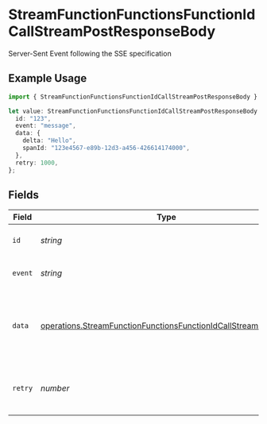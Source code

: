 # StreamFunctionFunctionsFunctionIdCallStreamPostResponseBody

Server-Sent Event following the SSE specification

## Example Usage

```typescript
import { StreamFunctionFunctionsFunctionIdCallStreamPostResponseBody } from "opperai/models/operations";

let value: StreamFunctionFunctionsFunctionIdCallStreamPostResponseBody = {
  id: "123",
  event: "message",
  data: {
    delta: "Hello",
    spanId: "123e4567-e89b-12d3-a456-426614174000",
  },
  retry: 1000,
};
```

## Fields

| Field                                                                                                                                            | Type                                                                                                                                             | Required                                                                                                                                         | Description                                                                                                                                      | Example                                                                                                                                          |
| ------------------------------------------------------------------------------------------------------------------------------------------------ | ------------------------------------------------------------------------------------------------------------------------------------------------ | ------------------------------------------------------------------------------------------------------------------------------------------------ | ------------------------------------------------------------------------------------------------------------------------------------------------ | ------------------------------------------------------------------------------------------------------------------------------------------------ |
| `id`                                                                                                                                             | *string*                                                                                                                                         | :heavy_minus_sign:                                                                                                                               | Event ID for the SSE event                                                                                                                       | 123                                                                                                                                              |
| `event`                                                                                                                                          | *string*                                                                                                                                         | :heavy_minus_sign:                                                                                                                               | Event type for the SSE event                                                                                                                     | message                                                                                                                                          |
| `data`                                                                                                                                           | [operations.StreamFunctionFunctionsFunctionIdCallStreamPostData](../../models/operations/streamfunctionfunctionsfunctionidcallstreampostdata.md) | :heavy_check_mark:                                                                                                                               | The actual data payload containing streaming chunk information                                                                                   |                                                                                                                                                  |
| `retry`                                                                                                                                          | *number*                                                                                                                                         | :heavy_minus_sign:                                                                                                                               | Retry interval in milliseconds for the SSE connection                                                                                            | 1000                                                                                                                                             |
